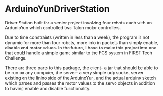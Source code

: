 # ArduinoYunDriverStation
Driver Station built for a senior project involving four robots each with an ArdunioYun which controlled two Talon motor controllers.

Due to time constraints (written in less than a week), the program is not dynamic for more than four robots, more info in packets than simply enable, disable and motor values. In the future, I hope to make this project into one that could handle a simple game similar to the FCS system in FIRST Tech Challenge.

There are three parts to this package, the client- a jar that should be able to be run on any computer, the server- a very simple udp socket server existing on the linino side of the ArduinoYun, and the actual arduino sketch which parses and passes the motor values to the servo objects in addition to having enable and disable functionality.
